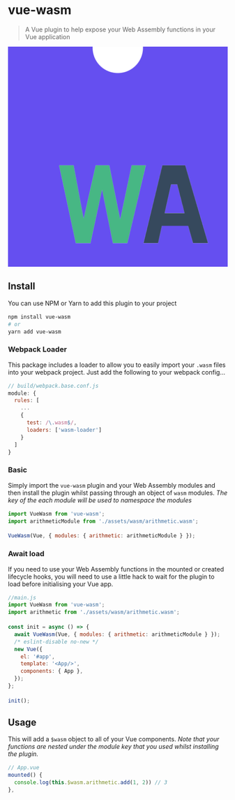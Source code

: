 # vue-wasm

> A Vue plugin to help expose your Web Assembly functions in your Vue application

![example](src/assets/Vue-wasm.png)

## Install
You can use NPM or Yarn to add this plugin to your project
```bash
npm install vue-wasm
# or
yarn add vue-wasm
```

### Webpack Loader
This package includes a loader to allow you to easily import your `.wasm` files into your webpack project. Just add the following to your webpack config...

```js
// build/webpack.base.conf.js
module: {
  rules: [
    ...
    {
      test: /\.wasm$/,
      loaders: ['wasm-loader']
    }
  ]
}
```
### Basic
Simply import the `vue-wasm` plugin and your Web Assembly modules and then install the plugin whilst passing through an object of `wasm` modules. *The key of the each module will be used to namespace the modules*

```js
import VueWasm from 'vue-wasm';
import arithmeticModule from './assets/wasm/arithmetic.wasm';

VueWasm(Vue, { modules: { arithmetic: arithmeticModule } });
```
### Await load
If you need to use your Web Assembly functions in the mounted or created lifecycle hooks, you will need to use a little hack to wait for the plugin to load before initialising your Vue app.

```js
//main.js
import VueWasm from 'vue-wasm';
import arithmetic from './assets/wasm/arithmetic.wasm';

const init = async () => {
  await VueWasm(Vue, { modules: { arithmetic: arithmeticModule } });
  /* eslint-disable no-new */
  new Vue({
    el: '#app',
    template: '<App/>',
    components: { App },
  });
};

init();
```

## Usage
This will add a `$wasm` object to all of your Vue components. *Note that your functions are nested under the module key that you used whilst installing the plugin.*

```js
// App.vue
mounted() {
  console.log(this.$wasm.arithmetic.add(1, 2)) // 3
},
```

